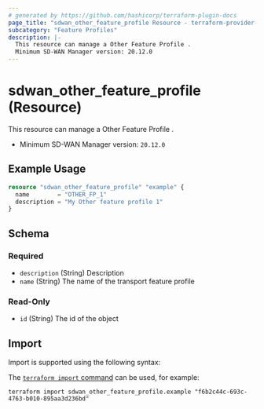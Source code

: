 ```yaml
---
# generated by https://github.com/hashicorp/terraform-plugin-docs
page_title: "sdwan_other_feature_profile Resource - terraform-provider-sdwan"
subcategory: "Feature Profiles"
description: |-
  This resource can manage a Other Feature Profile .
  Minimum SD-WAN Manager version: 20.12.0
---
```


# sdwan_other_feature_profile (Resource)

This resource can manage a Other Feature Profile .
  - Minimum SD-WAN Manager version: `20.12.0`

## Example Usage

```terraform
resource "sdwan_other_feature_profile" "example" {
  name        = "OTHER_FP_1"
  description = "My Other feature profile 1"
}
```

<!-- schema generated by tfplugindocs -->
## Schema

### Required

- `description` (String) Description
- `name` (String) The name of the transport feature profile

### Read-Only

- `id` (String) The id of the object

## Import

Import is supported using the following syntax:

The [`terraform import` command](https://developer.hashicorp.com/terraform/cli/commands/import) can be used, for example:

```shell
terraform import sdwan_other_feature_profile.example "f6b2c44c-693c-4763-b010-895aa3d236bd"
```

